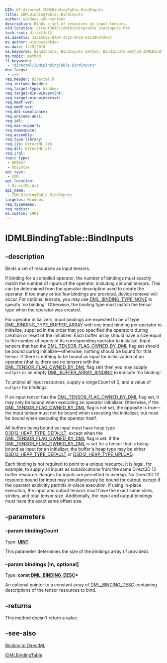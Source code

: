 ```yaml
---
UID: NF:directml.IDMLBindingTable.BindInputs
title: IDMLBindingTable::BindInputs
author: windows-sdk-content
description: Binds a set of resources as input tensors.
old-location: direct3d12\idmlbindingtable_bindinputs.htm
tech.root: direct3d12
ms.assetid: 125E5CBE-8ADF-4725-9F1D-66C38CD7A567
ms.author: windowssdkdev
ms.date: 12/5/2018
ms.keywords: BindInputs, BindInputs method, BindInputs method,IDMLBindingTable interface, IDMLBindingTable interface,BindInputs method, IDMLBindingTable.BindInputs, IDMLBindingTable::BindInputs, direct3d12.idmlbindingtable_bindinputs, directml/IDMLBindingTable::BindInputs
ms.topic: method
f1_keywords: 
 - "directml/IDMLBindingTable.BindInputs"
dev_langs:
 - c++
req.header: directml.h
req.include-header: 
req.target-type: Windows
req.target-min-winverclnt: 
req.target-min-winversvr: 
req.kmdf-ver: 
req.umdf-ver: 
req.ddi-compliance: 
req.unicode-ansi: 
req.idl: 
req.max-support: 
req.namespace: 
req.assembly: 
req.type-library: 
req.lib: DirectML.lib
req.dll: DirectML.dll
req.irql: 
topic_type:
 - APIRef
 - kbSyntax
api_type:
 - COM
api_location:
 - DirectML.dll
api_name:
 - IDMLBindingTable.BindInputs
targetos: Windows
req.typenames: 
req.redist: 
ms.custom: 19H1
---
```


# IDMLBindingTable::BindInputs

## -description

Binds a set of resources as input tensors.

If binding for a compiled operator, the number of bindings must exactly match the number of inputs of the operator, including optional tensors. This can be determined from the operator description used to create the operator. If too many or too few bindings are provided, device removal will occur. For optional tensors, you may use [DML_BINDING_TYPE_NONE](/windows/desktop/api/directml/ne-directml-dml_binding_type) to specify 'no binding'. Otherwise, the binding type must match the tensor type when the operator was created.

For operator initializers, input bindings are expected to be of type [DML_BINDING_TYPE_BUFFER_ARRAY](/windows/desktop/api/directml/ne-directml-dml_binding_type) with one input binding per operator to initialize, supplied in the order that you specified the operators during creation or reset of the initializer. Each buffer array should have a size equal to the number of inputs of its corresponding operator to initialize. Input tensors that had the [DML_TENSOR_FLAG_OWNED_BY_DML](/windows/desktop/api/directml/ne-directml-dml_tensor_flags) flag set should be bound during initialize&mdash;otherwise, nothing should be bound for that tensor. If there is nothing to be bound as input for initialization of an operator (that is, there are no tensors with the [DML_TENSOR_FLAG_OWNED_BY_DML](/windows/desktop/api/directml/ne-directml-dml_tensor_flags) flag set) then you may supply `nullptr` or an empty [DML_BUFFER_ARRAY_BINDING](/windows/desktop/api/directml/ns-directml-dml_buffer_array_binding) to indicate 'no binding'.

To unbind all input resources, supply a *rangeCount* of 0, and a value of `nullptr` for *bindings*.

If an input tensor has the [DML_TENSOR_FLAG_OWNED_BY_DML](/windows/desktop/api/directml/ne-directml-dml_tensor_flags) flag set, it may only be bound when executing an operator initializer. Otherwise, if the [DML_TENSOR_FLAG_OWNED_BY_DML](/windows/desktop/api/directml/ne-directml-dml_tensor_flags) flag is not set, the opposite is true&mdash;the input tensor must not be bound when executing the initializer, but must be bound when executing the operator itself.

All buffers being bound as input must have heap type [D3D12_HEAP_TYPE_DEFAULT](/windows/desktop/api/d3d12/ne-d3d12-d3d12_heap_type), except when the [DML_TENSOR_FLAG_OWNED_BY_DML](/windows/desktop/api/directml/ne-directml-dml_tensor_flags) flag is set. If the [DML_TENSOR_FLAG_OWNED_BY_DML](/windows/desktop/api/directml/ne-directml-dml_tensor_flags) is set for a tensor that is being bound as input for an initializer, the buffer's heap type may be either [D3D12_HEAP_TYPE_DEFAULT](/windows/desktop/api/d3d12/ne-d3d12-d3d12_heap_type) or [D3D12_HEAP_TYPE_UPLOAD](/windows/desktop/api/d3d12/ne-d3d12-d3d12_heap_type).

Each binding is not required to point to a unique resource. It is legal, for example, to supply all inputs as suballocations from the same Direct3D 12 buffer resource. Ranges for inputs are permitted to overlap. No Direct3D 12 resource bound for input may simultaneously be bound for output, except if the operator explicitly permits in-place execution. If using in-place execution, the input and output tensors must have the exact same sizes, strides, and total tensor size. Additionally, the input and output bindings must have the exact same offset size.

## -parameters

### -param bindingCount

Type: [**UINT**](/windows/desktop/winprog/windows-data-types)

This parameter determines the size of the *bindings* array (if provided).

### -param bindings [in, optional]

Type: **const [DML_BINDING_DESC](/windows/desktop/api/directml/ns-directml-dml_binding_desc)\***

An optional pointer to a constant array of [DML_BINDING_DESC](/windows/desktop/api/directml/ns-directml-dml_binding_desc) containing descriptions of the tensor resources to bind.

## -returns

This method doesn't return a value.

## -see-also

<a href="/windows/desktop/direct3d12/dml-binding">Binding in DirectML</a>

<a href="https://docs.microsoft.com/windows/desktop/api/directml/nn-directml-idmlbindingtable">IDMLBindingTable</a>
